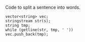 Code to split a sentence into words.
```
vector<string> vec;
stringstream str(s);
string tmp;
while (getline(str, tmp, ' '))
vec.push_back(tmp);
```